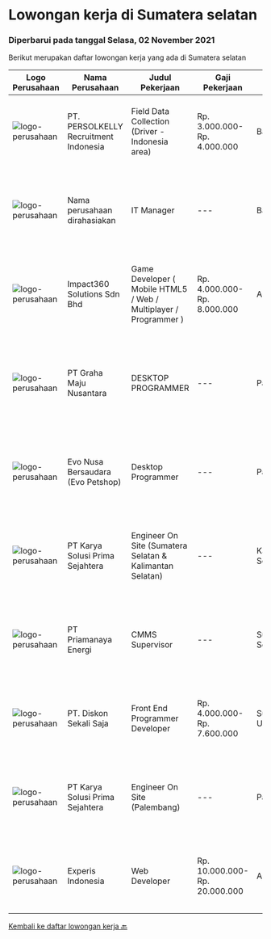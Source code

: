 
  # Lowongan kerja di Sumatera selatan

  ### Diperbarui pada tanggal Selasa, 02 November 2021

  Berikut merupakan daftar lowongan kerja yang ada di Sumatera selatan

  |Logo Perusahaan | Nama Perusahaan | Judul Pekerjaan | Gaji Pekerjaan | Lokasi | Deskripsi | Tanggal diunggah | Pranala |
  | -------------- | --------------- | --------------- | --------- | --------- | -------------- | ------- | ----------- |
  |![logo-perusahaan](https://image-service-cdn.seek.com.au/a778cc2d537d275f0abc3d64068f14c4c640057e/ee4dce1061f3f616224767ad58cb2fc751b8d2dc)|PT. PERSOLKELLY Recruitment Indonesia|Field Data Collection (Driver - Indonesia area)|Rp. 3.000.000-Rp. 4.000.000|Bali|Role Responsibility : Collect (map) imaginary in the areas as per instructed by leader. To fulfill mapping target in daily/monthly basis &amp;...|Senin, 01 November 2021|https://www.jobstreet.co.id/id/job/field-data-collection-driver-indonesia-area-3675577?token=0~56a2c8ed-56ae-447b-84fa-60ec5106635d&sectionRank=1&jobId=jobstreet-id-job-3675577|
|![logo-perusahaan](https://us.123rf.com/450wm/pavelstasevich/pavelstasevich1811/pavelstasevich181101027/112815900-stock-vector-no-image-available-icon-flat-vector.jpg?ver=6)|Nama perusahaan dirahasiakan|IT Manager|---|Bali|Pendidikan minimal S1 segala jurusan Memiliki pengetahuan mengenai PHP dan bahasa pemrograman lainnya atau menguasai jaringan Gaji negotiable...|Minggu, 31 Oktober 2021|https://www.jobstreet.co.id/id/job/it-manager-3673772?token=0~56a2c8ed-56ae-447b-84fa-60ec5106635d&sectionRank=2&jobId=jobstreet-id-job-3673772|
|![logo-perusahaan](https://image-service-cdn.seek.com.au/06b729438205195a03d4bcec08ce1ddd5d9c1576/ee4dce1061f3f616224767ad58cb2fc751b8d2dc)|Impact360 Solutions Sdn Bhd|Game Developer ( Mobile HTML5 / Web / Multiplayer / Programmer )|Rp. 4.000.000-Rp. 8.000.000|Aceh|We are hiring remote HTML5 game developers from all parts of Indonesia. If you have real experience building HTML5 games or applications, you're...|Senin, 01 November 2021|https://www.jobstreet.co.id/id/job/game-developer-mobile-html5-web-multiplayer-programmer-4711885/origin/my?token=0~56a2c8ed-56ae-447b-84fa-60ec5106635d&sectionRank=3&jobId=jobstreet-my-job-4711885|
|![logo-perusahaan](https://us.123rf.com/450wm/pavelstasevich/pavelstasevich1811/pavelstasevich181101027/112815900-stock-vector-no-image-available-icon-flat-vector.jpg?ver=6)|PT Graha Maju Nusantara|DESKTOP PROGRAMMER|---|Palembang|-Usia 20-30 tahun-Menguasai bahasa pemrograman VB.Net, SQL Server-Menguasai ERD-Boleh Fresh graduate -Dapat bekerja dalam Team-Dapat bekerja dibawah...|Kamis, 28 Oktober 2021|https://www.jobstreet.co.id/id/job/desktop-programmer-3671409?token=0~56a2c8ed-56ae-447b-84fa-60ec5106635d&sectionRank=4&jobId=jobstreet-id-job-3671409|
|![logo-perusahaan](https://image-service-cdn.seek.com.au/f5b49d128ada36f73eac9308d2714a922bb0925f/ee4dce1061f3f616224767ad58cb2fc751b8d2dc)|Evo Nusa Bersaudara (Evo Petshop)|Desktop Programmer|---|Palembang|Desktop Programmer Minimal 20-30 tahun  Menguasai HTML 5, CSS3, Java Script, SQL Server Menguasai PHP dengan framwork Laravel. Familiar dengan Restful...|Selasa, 26 Oktober 2021|https://www.jobstreet.co.id/id/job/desktop-programmer-3654272?token=0~56a2c8ed-56ae-447b-84fa-60ec5106635d&sectionRank=5&jobId=jobstreet-id-job-3654272|
|![logo-perusahaan](https://image-service-cdn.seek.com.au/bb0f2c313297f2db3d497466b95d7da85644edc0/ee4dce1061f3f616224767ad58cb2fc751b8d2dc)|PT Karya Solusi Prima Sejahtera|Engineer On Site (Sumatera Selatan & Kalimantan Selatan)|---|Kalimantan Selatan|KUALIFIKASI Lulusan minimal D3 Kelistrikan Mampu melakukan instalasi perangkat kelistrikan pada Alat Berat Memiliki kemampuan komunikasi yang baik...|Senin, 25 Oktober 2021|https://www.jobstreet.co.id/id/job/engineer-on-site-sumatera-selatan-kalimantan-selatan-3667205?token=0~56a2c8ed-56ae-447b-84fa-60ec5106635d&sectionRank=6&jobId=jobstreet-id-job-3667205|
|![logo-perusahaan](https://image-service-cdn.seek.com.au/1c03c45a353d8029ce7175903ec874144a1c1f4c/ee4dce1061f3f616224767ad58cb2fc751b8d2dc)|PT Priamanaya Energi|CMMS Supervisor|---|Sumatera Selatan|JOB REQUIREMENT: Min. Bachelor Degree from reputable university. Under 50 years old with strong leadership and good team player. Min. 5 years working...|Senin, 18 Oktober 2021|https://www.jobstreet.co.id/id/job/cmms-supervisor-3661917?token=0~56a2c8ed-56ae-447b-84fa-60ec5106635d&sectionRank=7&jobId=jobstreet-id-job-3661917|
|![logo-perusahaan](https://image-service-cdn.seek.com.au/37da413d1d78b985b44db2cacac2517bee9e42db/ee4dce1061f3f616224767ad58cb2fc751b8d2dc)|PT. Diskon Sekali Saja|Front End Programmer Developer|Rp. 4.000.000-Rp. 7.600.000|Sumatera Utara|# Paham php dan web development# Memiliki Team work effort# Kami memberikan benefit saham (esop) di perusahaan kami untuk kandidat yang tepat#...|Jumat, 15 Oktober 2021|https://www.jobstreet.co.id/id/job/front-end-programmer-developer-3649495?token=0~56a2c8ed-56ae-447b-84fa-60ec5106635d&sectionRank=8&jobId=jobstreet-id-job-3649495|
|![logo-perusahaan](https://image-service-cdn.seek.com.au/bb0f2c313297f2db3d497466b95d7da85644edc0/ee4dce1061f3f616224767ad58cb2fc751b8d2dc)|PT Karya Solusi Prima Sejahtera|Engineer On Site (Palembang)|---|Palembang|Kualifikasi : Lulusan minimal SMK Teknik Komputer &amp; Jaringan Berpengalaman minimal 1 tahun sebagai teknisi dibidang jaringan atau sebagai IT...|Selasa, 05 Oktober 2021|https://www.jobstreet.co.id/id/job/engineer-on-site-palembang-3648852?token=0~56a2c8ed-56ae-447b-84fa-60ec5106635d&sectionRank=9&jobId=jobstreet-id-job-3648852|
|![logo-perusahaan](https://image-service-cdn.seek.com.au/314ed38ba58cf54b5555f434a5bf338661292eb7/ee4dce1061f3f616224767ad58cb2fc751b8d2dc)|Experis Indonesia|Web Developer|Rp. 10.000.000-Rp. 20.000.000|Aceh|On behalf of our client, we are looking for a Web Developer with these following details: Responsibilities: Website and software application...|Rabu, 06 Oktober 2021|https://www.jobstreet.co.id/id/job/web-developer-3649693?token=0~56a2c8ed-56ae-447b-84fa-60ec5106635d&sectionRank=10&jobId=jobstreet-id-job-3649693|


  [Kembali ke daftar lowongan kerja 🔙](../README.md#daftar-lowongan-kerja)
  